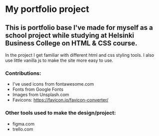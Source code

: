 # My portfolio project

## This is portfolio base I've made for myself as a school project while studying at Helsinki Business College on HTML & CSS course.

In the project I get familiar with different html and css styling tools. I also use little vanilla js to make the site more easy to use.


### Contributions:

- I've used icons from fontawesome.com
- Fonts from Google Fonts
- Images from Unsplash.com
- Favicons: https://favicon.io/favicon-converter/

### Other tools used to make the design/project:

- figma.com
- trello.com

